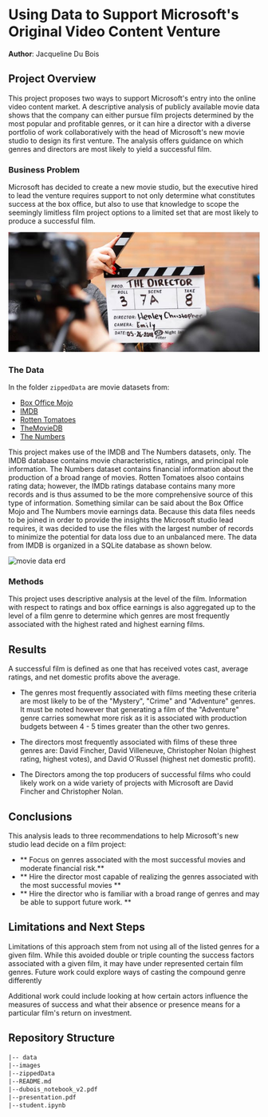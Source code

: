 # Using Data to Support Microsoft's Original Video Content Venture

**Author**: Jacqueline Du Bois

## Project Overview

This project proposes two ways to support Microsoft's entry into the online video content market.  A descriptive analysis of publicly available movie data shows that the company can either pursue film projects determined by the most popular and profitable genres, or it can hire a director with a diverse portfolio of work collaboratively with the head of Microsoft's new movie studio to design its first venture.  The analysis offers guidance on which genres and directors are most likely to yield a successful film.    

### Business Problem

Microsoft has decided to create a new movie studio, but the executive hired to lead the venture requires support to not only determine what constitutes success at the box office, but also to use that knowledge to scope the seemingly limitless film project options to a limited set that are most likely to produce a successful film.  

![img](./images/director_shot.jpeg)
### The Data

In the folder `zippedData` are movie datasets from:

* [Box Office Mojo](https://www.boxofficemojo.com/)
* [IMDB](https://www.imdb.com/)
* [Rotten Tomatoes](https://www.rottentomatoes.com/)
* [TheMovieDB](https://www.themoviedb.org/)
* [The Numbers](https://www.the-numbers.com/)

This project makes use of the IMDB and The Numbers datasets, only. The IMDB database contains movie characteristics, ratings, and principal role information.  The Numbers dataset contains financial information about the production of a broad range of movies.  Rotten Tomatoes alsoo contains rating data; however, the IMDb ratings database contains many more records and is thus assumed to be the more comprehensive source of this type of information.  Something similar can be said about the Box Office Mojo and The Numbers movie earnings data.  Because this data files needs to be joined in order to provide the insights the Microsoft studio lead requires, it was decided to use the files with the largest number of records to minimize the potential for data loss due to an unbalanced mere.  The data from IMDB is organized in a SQLite database as shown below.

![movie data erd](https://raw.githubusercontent.com/learn-co-curriculum/dsc-phase-1-project-v2-4/master/movie_data_erd.jpeg)

### Methods

This project uses descriptive analysis at the level of the film.  Information with respect to ratings and box office earnings is also aggregated up to the level of a film genre to determine which genres are most frequently associated with the highest rated and highest earning films.

## Results
A successful film is defined as one that has received votes cast, average ratings, and net domestic profits above the average.  

* The genres most frequently associated with films meeting these criteria are most likely to be of the "Mystery", "Crime" and "Adventure" genres.  It must be noted however that generating a film of the "Adventure" genre carries somewhat more risk as it is associated with production budgets between 4 - 5 times greater than the other two genres.

* The directors most frequently associated with films of these three genres are: David Fincher, David Villeneuve, Christopher Nolan (highest rating, highest votes), and David O'Russel (highest net domestic profit).

* The Directors among the top producers of successful films who could likely work on a wide variety of projects with Microsoft are David Fincher and Christopher Nolan.

## Conclusions

This analysis leads to three recommendations to help Microsoft's new studio lead decide on a film project:
- ** Focus on genres associated with the most successful movies and moderate financial risk.**
- ** Hire the director most capable of realizing the genres associated with the most successful movies **
- ** Hire the director who is familiar with a broad range of genres and may be able to support future work. **

## Limitations and Next Steps
Limitations of this approach stem from not using all of the listed genres for a given film.  While this avoided double or triple counting the success factors associated with a given film, it may have under represented certain film genres.  Future work could explore ways of casting the compound genre differently

Additional work could include looking at how certain actors influence the measures of success and what their absence or presence means for a particular film's return on investment.

## Repository Structure
```
|-- data
|--images
|--zippedData
|--README.md
|--dubois_notebook_v2.pdf
|--presentation.pdf
|--student.ipynb
```
   
